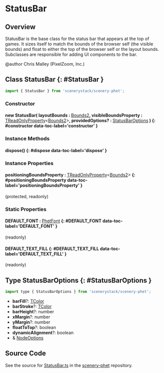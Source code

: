 # StatusBar

## Overview

StatusBar is the base class for the status bar that appears at the top of games. It sizes itself to match the bounds
of the browser self (the visible bounds) and float to either the top of the browser self or the layout bounds.
Subclasses are responsible for adding UI components to the bar.

@author Chris Malley (PixelZoom, Inc.)

## Class StatusBar {: #StatusBar }


```js
import { StatusBar } from 'scenerystack/scenery-phet';
```
### Constructor

#### new StatusBar( layoutBounds : <span style="font-weight: 400;">[Bounds2](../dot/Bounds2.md)</span>, visibleBoundsProperty : <span style="font-weight: 400;">[TReadOnlyProperty](../axon/TReadOnlyProperty.md)&lt;[Bounds2](../dot/Bounds2.md)&gt;</span>, providedOptions? : <span style="font-weight: 400;">[StatusBarOptions](../scenery-phet/StatusBar.md#StatusBarOptions)</span> ) {: #constructor data-toc-label='constructor' }

### Instance Methods

#### dispose() {: #dispose data-toc-label='dispose' }

### Instance Properties

#### positioningBoundsProperty : <span style="font-weight: 400;">[TReadOnlyProperty](../axon/TReadOnlyProperty.md)&lt;[Bounds2](../dot/Bounds2.md)&gt;</span> {: #positioningBoundsProperty data-toc-label='positioningBoundsProperty' }

(protected, readonly)

### Static Properties

#### DEFAULT_FONT : <span style="font-weight: 400;">[PhetFont](../scenery-phet/PhetFont.md)</span> {: #DEFAULT_FONT data-toc-label='DEFAULT_FONT' }

(readonly)

#### DEFAULT_TEXT_FILL {: #DEFAULT_TEXT_FILL data-toc-label='DEFAULT_TEXT_FILL' }

(readonly)



## Type StatusBarOptions {: #StatusBarOptions }


```js
import type { StatusBarOptions } from 'scenerystack/scenery-phet';
```


- **barFill**?: [TColor](../scenery/TColor.md)
- **barStroke**?: [TColor](../scenery/TColor.md)
- **barHeight**?: <span style="color: hsla(calc(var(--md-hue) + 180deg),80%,40%,1);">number</span>
- **xMargin**?: <span style="color: hsla(calc(var(--md-hue) + 180deg),80%,40%,1);">number</span>
- **yMargin**?: <span style="color: hsla(calc(var(--md-hue) + 180deg),80%,40%,1);">number</span>
- **floatToTop**?: <span style="color: hsla(calc(var(--md-hue) + 180deg),80%,40%,1);">boolean</span>
- **dynamicAlignment**?: <span style="color: hsla(calc(var(--md-hue) + 180deg),80%,40%,1);">boolean</span>
- &amp; [NodeOptions](../scenery/Node.md#NodeOptions)




## Source Code

See the source for [StatusBar.ts](https://github.com/phetsims/scenery-phet/blob/main/js/StatusBar.ts) in the [scenery-phet](https://github.com/phetsims/scenery-phet) repository.
